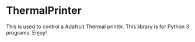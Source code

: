# ThermalPrinter
This is used to control a Adafruit Thermal printer.
This library is for Python 3 programs.
Enjoy!
